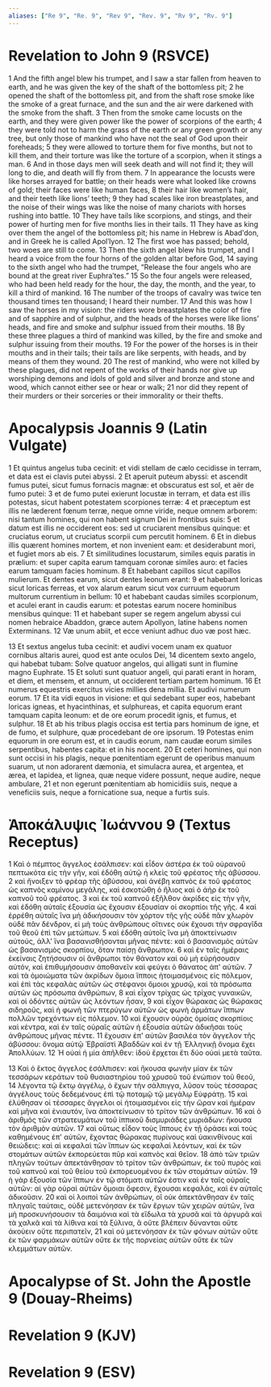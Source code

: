 ```yaml
---
aliases: ["Re 9", "Re. 9", "Rev 9", "Rev. 9", "Rv 9", "Rv. 9"]
---
```



# Revelation to John 9 (RSVCE)

1 And the fifth angel blew his trumpet, and I saw a star fallen from heaven to earth, and he was given the key of the shaft of the bottomless pit;
2 he opened the shaft of the bottomless pit, and from the shaft rose smoke like the smoke of a great furnace, and the sun and the air were darkened with the smoke from the shaft.
3 Then from the smoke came locusts on the earth, and they were given power like the power of scorpions of the earth;
4 they were told not to harm the grass of the earth or any green growth or any tree, but only those of mankind who have not the seal of God upon their foreheads;
5 they were allowed to torture them for five months, but not to kill them, and their torture was like the torture of a scorpion, when it stings a man.
6 And in those days men will seek death and will not find it; they will long to die, and death will fly from them.
7 In appearance the locusts were like horses arrayed for battle; on their heads were what looked like crowns of gold; their faces were like human faces,
8 their hair like women’s hair, and their teeth like lions’ teeth;
9 they had scales like iron breastplates, and the noise of their wings was like the noise of many chariots with horses rushing into battle.
10 They have tails like scorpions, and stings, and their power of hurting men for five months lies in their tails.
11 They have as king over them the angel of the bottomless pit; his name in Hebrew is Abadʹdon, and in Greek he is called Apolʹlyon.
12 The first woe has passed; behold, two woes are still to come.
13 Then the sixth angel blew his trumpet, and I heard a voice from the four horns of the golden altar before God,
14 saying to the sixth angel who had the trumpet, “Release the four angels who are bound at the great river Euphraʹtes.”
15 So the four angels were released, who had been held ready for the hour, the day, the month, and the year, to kill a third of mankind.
16 The number of the troops of cavalry was twice ten thousand times ten thousand; I heard their number.
17 And this was how I saw the horses in my vision: the riders wore breastplates the color of fire and of sapphire and of sulphur, and the heads of the horses were like lions’ heads, and fire and smoke and sulphur issued from their mouths.
18 By these three plagues a third of mankind was killed, by the fire and smoke and sulphur issuing from their mouths.
19 For the power of the horses is in their mouths and in their tails; their tails are like serpents, with heads, and by means of them they wound.
20 The rest of mankind, who were not killed by these plagues, did not repent of the works of their hands nor give up worshiping demons and idols of gold and silver and bronze and stone and wood, which cannot either see or hear or walk;
21 nor did they repent of their murders or their sorceries or their immorality or their thefts.


# Apocalypsis Joannis 9 (Latin Vulgate)

1 Et quintus angelus tuba cecinit: et vidi stellam de cælo cecidisse in terram, et data est ei clavis putei abyssi.
2 Et aperuit puteum abyssi: et ascendit fumus putei, sicut fumus fornacis magnæ: et obscuratus est sol, et aër de fumo putei:
3 et de fumo putei exierunt locustæ in terram, et data est illis potestas, sicut habent potestatem scorpiones terræ:
4 et præceptum est illis ne læderent fœnum terræ, neque omne viride, neque omnem arborem: nisi tantum homines, qui non habent signum Dei in frontibus suis:
5 et datum est illis ne occiderent eos: sed ut cruciarent mensibus quinque: et cruciatus eorum, ut cruciatus scorpii cum percutit hominem.
6 Et in diebus illis quærent homines mortem, et non invenient eam: et desiderabunt mori, et fugiet mors ab eis.
7 Et similitudines locustarum, similes equis paratis in prælium: et super capita earum tamquam coronæ similes auro: et facies earum tamquam facies hominum.
8 Et habebant capillos sicut capillos mulierum. Et dentes earum, sicut dentes leonum erant:
9 et habebant loricas sicut loricas ferreas, et vox alarum earum sicut vox curruum equorum multorum currentium in bellum:
10 et habebant caudas similes scorpionum, et aculei erant in caudis earum: et potestas earum nocere hominibus mensibus quinque:
11 et habebant super se regem angelum abyssi cui nomen hebraice Abaddon, græce autem Apollyon, latine habens nomen Exterminans.
12 Væ unum abiit, et ecce veniunt adhuc duo væ post hæc.

13 Et sextus angelus tuba cecinit: et audivi vocem unam ex quatuor cornibus altaris aurei, quod est ante oculos Dei,
14 dicentem sexto angelo, qui habebat tubam: Solve quatuor angelos, qui alligati sunt in flumine magno Euphrate.
15 Et soluti sunt quatuor angeli, qui parati erant in horam, et diem, et mensem, et annum, ut occiderent tertiam partem hominum.
16 Et numerus equestris exercitus vicies millies dena millia. Et audivi numerum eorum.
17 Et ita vidi equos in visione: et qui sedebant super eos, habebant loricas igneas, et hyacinthinas, et sulphureas, et capita equorum erant tamquam capita leonum: et de ore eorum procedit ignis, et fumus, et sulphur.
18 Et ab his tribus plagis occisa est tertia pars hominum de igne, et de fumo, et sulphure, quæ procedebant de ore ipsorum.
19 Potestas enim equorum in ore eorum est, et in caudis eorum, nam caudæ eorum similes serpentibus, habentes capita: et in his nocent.
20 Et ceteri homines, qui non sunt occisi in his plagis, neque pœnitentiam egerunt de operibus manuum suarum, ut non adorarent dæmonia, et simulacra aurea, et argentea, et ærea, et lapidea, et lignea, quæ neque videre possunt, neque audire, neque ambulare,
21 et non egerunt pœnitentiam ab homicidiis suis, neque a veneficiis suis, neque a fornicatione sua, neque a furtis suis.


# Ἀποκάλυψις Ἰωάννου 9 (Textus Receptus)

1 Καὶ ὁ πέμπτος ἄγγελος ἐσάλπισεν: καὶ εἶδον ἀστέρα ἐκ τοῦ οὐρανοῦ πεπτωκότα εἰς τὴν γῆν, καὶ ἐδόθη αὐτῷ ἡ κλεὶς τοῦ φρέατος τῆς ἀβύσσου.
2 καὶ ἤνοιξεν τὸ φρέαρ τῆς ἀβύσσου, καὶ ἀνέβη καπνὸς ἐκ τοῦ φρέατος ὡς καπνὸς καμίνου μεγάλης, καὶ ἐσκοτώθη ὁ ἥλιος καὶ ὁ ἀὴρ ἐκ τοῦ καπνοῦ τοῦ φρέατος.
3 καὶ ἐκ τοῦ καπνοῦ ἐξῆλθον ἀκρίδες εἰς τὴν γῆν, καὶ ἐδόθη αὐταῖς ἐξουσία ὡς ἔχουσιν ἐξουσίαν οἱ σκορπίοι τῆς γῆς.
4 καὶ ἐρρέθη αὐταῖς ἵνα μὴ ἀδικήσουσιν τὸν χόρτον τῆς γῆς οὐδὲ πᾶν χλωρὸν οὐδὲ πᾶν δένδρον, εἰ μὴ τοὺς ἀνθρώπους οἵτινες οὐκ ἔχουσι τὴν σφραγῖδα τοῦ θεοῦ ἐπὶ τῶν μετώπων.
5 καὶ ἐδόθη αὐτοῖς ἵνα μὴ ἀποκτείνωσιν αὐτούς, ἀλλ' ἵνα βασανισθήσονται μῆνας πέντε: καὶ ὁ βασανισμὸς αὐτῶν ὡς βασανισμὸς σκορπίου, ὅταν παίσῃ ἄνθρωπον.
6 καὶ ἐν ταῖς ἡμέραις ἐκείναις ζητήσουσιν οἱ ἄνθρωποι τὸν θάνατον καὶ οὐ μὴ εὑρήσουσιν αὐτόν, καὶ ἐπιθυμήσουσιν ἀποθανεῖν καὶ φεύγει ὁ θάνατος ἀπ' αὐτῶν.
7 καὶ τὰ ὁμοιώματα τῶν ἀκρίδων ὅμοια ἵπποις ἡτοιμασμένοις εἰς πόλεμον, καὶ ἐπὶ τὰς κεφαλὰς αὐτῶν ὡς στέφανοι ὅμοιοι χρυσῷ, καὶ τὰ πρόσωπα αὐτῶν ὡς πρόσωπα ἀνθρώπων,
8 καὶ εἶχον τρίχας ὡς τρίχας γυναικῶν, καὶ οἱ ὀδόντες αὐτῶν ὡς λεόντων ἦσαν,
9 καὶ εἶχον θώρακας ὡς θώρακας σιδηροῦς, καὶ ἡ φωνὴ τῶν πτερύγων αὐτῶν ὡς φωνὴ ἁρμάτων ἵππων πολλῶν τρεχόντων εἰς πόλεμον.
10 καὶ ἔχουσιν οὐρὰς ὁμοίας σκορπίοις καὶ κέντρα, καὶ ἐν ταῖς οὐραῖς αὐτῶν ἡ ἐξουσία αὐτῶν ἀδικῆσαι τοὺς ἀνθρώπους μῆνας πέντε.
11 ἔχουσιν ἐπ' αὐτῶν βασιλέα τὸν ἄγγελον τῆς ἀβύσσου: ὄνομα αὐτῷ Ἑβραϊστὶ Ἀβαδδὼν καὶ ἐν τῇ Ἑλληνικῇ ὄνομα ἔχει Ἀπολλύων.
12 Ἡ οὐαὶ ἡ μία ἀπῆλθεν: ἰδοὺ ἔρχεται ἔτι δύο οὐαὶ μετὰ ταῦτα.

13 Καὶ ὁ ἕκτος ἄγγελος ἐσάλπισεν: καὶ ἤκουσα φωνὴν μίαν ἐκ τῶν τεσσάρων κεράτων τοῦ θυσιαστηρίου τοῦ χρυσοῦ τοῦ ἐνώπιον τοῦ θεοῦ,
14 λέγοντα τῷ ἕκτῳ ἀγγέλῳ, ὁ ἔχων τὴν σάλπιγγα, λῦσον τοὺς τέσσαρας ἀγγέλους τοὺς δεδεμένους ἐπὶ τῷ ποταμῷ τῷ μεγάλῳ Εὐφράτῃ.
15 καὶ ἐλύθησαν οἱ τέσσαρες ἄγγελοι οἱ ἡτοιμασμένοι εἰς τὴν ὥραν καὶ ἡμέραν καὶ μῆνα καὶ ἐνιαυτόν, ἵνα ἀποκτείνωσιν τὸ τρίτον τῶν ἀνθρώπων.
16 καὶ ὁ ἀριθμὸς τῶν στρατευμάτων τοῦ ἱππικοῦ δισμυριάδες μυριάδων: ἤκουσα τὸν ἀριθμὸν αὐτῶν.
17 καὶ οὕτως εἶδον τοὺς ἵππους ἐν τῇ ὁράσει καὶ τοὺς καθημένους ἐπ' αὐτῶν, ἔχοντας θώρακας πυρίνους καὶ ὑακινθίνους καὶ θειώδεις: καὶ αἱ κεφαλαὶ τῶν ἵππων ὡς κεφαλαὶ λεόντων, καὶ ἐκ τῶν στομάτων αὐτῶν ἐκπορεύεται πῦρ καὶ καπνὸς καὶ θεῖον.
18 ἀπὸ τῶν τριῶν πληγῶν τούτων ἀπεκτάνθησαν τὸ τρίτον τῶν ἀνθρώπων, ἐκ τοῦ πυρὸς καὶ τοῦ καπνοῦ καὶ τοῦ θείου τοῦ ἐκπορευομένου ἐκ τῶν στομάτων αὐτῶν.
19 ἡ γὰρ ἐξουσία τῶν ἵππων ἐν τῷ στόματι αὐτῶν ἐστιν καὶ ἐν ταῖς οὐραῖς αὐτῶν: αἱ γὰρ οὐραὶ αὐτῶν ὅμοιαι ὄφεσιν, ἔχουσαι κεφαλάς, καὶ ἐν αὐταῖς ἀδικοῦσιν.
20 καὶ οἱ λοιποὶ τῶν ἀνθρώπων, οἳ οὐκ ἀπεκτάνθησαν ἐν ταῖς πληγαῖς ταύταις, οὐδὲ μετενόησαν ἐκ τῶν ἔργων τῶν χειρῶν αὐτῶν, ἵνα μὴ προσκυνήσουσιν τὰ δαιμόνια καὶ τὰ εἴδωλα τὰ χρυσᾶ καὶ τὰ ἀργυρᾶ καὶ τὰ χαλκᾶ καὶ τὰ λίθινα καὶ τὰ ξύλινα, ἃ οὔτε βλέπειν δύνανται οὔτε ἀκούειν οὔτε περιπατεῖν,
21 καὶ οὐ μετενόησαν ἐκ τῶν φόνων αὐτῶν οὔτε ἐκ τῶν φαρμάκων αὐτῶν οὔτε ἐκ τῆς πορνείας αὐτῶν οὔτε ἐκ τῶν κλεμμάτων αὐτῶν.


# Apocalypse of St. John the Apostle 9 (Douay-Rheims)


# Revelation 9 (KJV)


# Revelation 9 (ESV)

